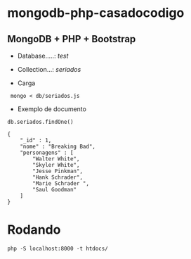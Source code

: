 mongodb-php-casadocodigo
========================

MongoDB + PHP + Bootstrap
-------------------------

* Database.....: *test*
* Collection...: *seriados*

* Carga 

```
 mongo < db/seriados.js

```
* Exemplo de documento

```
db.seriados.findOne()
 
{
    "_id" : 1,
    "nome" : "Breaking Bad",
    "personagens" : [ 
        "Walter White", 
        "Skyler White", 
        "Jesse Pinkman", 
        "Hank Schrader", 
        "Marie Schrader ", 
        "Saul Goodman"
    ]
}
```

# Rodando


```
php -S localhost:8000 -t htdocs/

```

